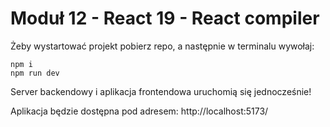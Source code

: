 # Moduł 12 - React 19 - React compiler

Żeby wystartować projekt pobierz repo, a następnie w terminalu wywołaj:

```command
npm i
npm run dev
```

Server backendowy i aplikacja frontendowa uruchomią się jednocześnie!

Aplikacja będzie dostępna pod adresem: http://localhost:5173/
